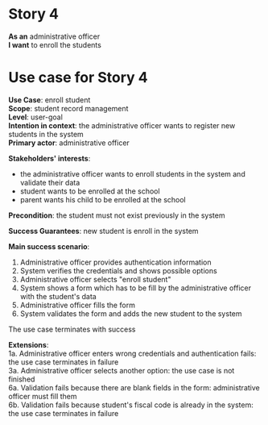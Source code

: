 # Story 4
**As an** administrative officer  
**I want** to enroll the students 

# Use case for Story 4
**Use Case**: enroll student  
**Scope**: student record management  
**Level**: user-goal  
**Intention in context**: the administrative officer wants to register new students in the system  
**Primary actor**: administrative officer  

**Stakeholders' interests**:
* the administrative officer wants to enroll students in the system and validate their data
* student wants to be enrolled at the school
* parent wants his child to be enrolled at the school

**Precondition**: the student must not exist previously in the system

**Success Guarantees**: new student is enroll in the system

**Main success scenario**: 
1. Administrative officer provides authentication information
2. System verifies the credentials and shows possible options
3. Administrative officer selects "enroll student"
4. System shows a form which has to be fill by the administrative officer with the student's data
5. Administrative officer fills the form
6. System validates the form and adds the new student to the system

The use case terminates with success

**Extensions**:  
1a. Administrative officer enters wrong credentials and authentication fails: the use case terminates in failure  
3a. Administrative officer selects another option: the use case is not finished  
6a. Validation fails because there are blank fields in the form: administrative officer must fill them  
6b. Validation fails because student's fiscal code is already in the system: the use case terminates in failure  
  
